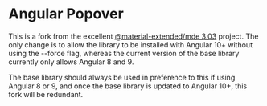 #  Angular Popover

This is a fork from the excellent [@material-extended/mde 3.03](https://www.npmjs.com/package/@material-extended/mde) project.   The only change is to allow the library to be installed with Angular 10+ without using the --force flag, whereas the current version of the base library currently only allows Angular 8 and 9.

The base library should always be used in preference to this if using Angular 8 or 9, and once the base library is updated to Angular 10+, this fork will be redundant. 
 


